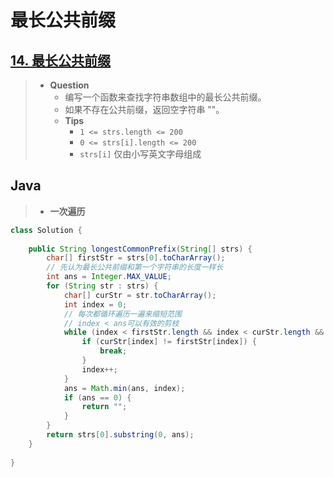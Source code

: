 # 最长公共前缀

## [14. 最长公共前缀](https://leetcode.cn/problems/longest-common-prefix/)

> - **Question**
>   - 编写一个函数来查找字符串数组中的最长公共前缀。
>   - 如果不存在公共前缀，返回空字符串 ""。
>   - **Tips**
>     - `1 <= strs.length <= 200`
>     - `0 <= strs[i].length <= 200`
>     - `strs[i]` 仅由小写英文字母组成

## Java

> - **一次遍历**

```java
class Solution {
    
    public String longestCommonPrefix(String[] strs) {
        char[] firstStr = strs[0].toCharArray();
        // 先认为最长公共前缀和第一个字符串的长度一样长
        int ans = Integer.MAX_VALUE;
        for (String str : strs) {
            char[] curStr = str.toCharArray();
            int index = 0;
            // 每次都循环遍历一遍来缩短范围
            // index < ans可以有效的剪枝
            while (index < firstStr.length && index < curStr.length && index < ans) {
                if (curStr[index] != firstStr[index]) {
                    break;
                }
                index++;
            }
            ans = Math.min(ans, index);
            if (ans == 0) {
                return "";
            }
        }
        return strs[0].substring(0, ans);
    }
    
}
```
